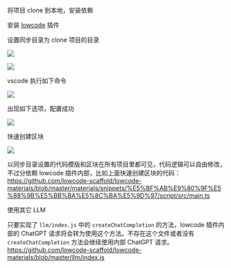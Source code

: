 将项目 clone 到本地，安装依赖

安装 [lowcode](https://marketplace.visualstudio.com/items?itemName=wjkang.lowcode) 插件

设置同步目录为 clone 项目的目录

![](https://i.imgur.com/9mVkBga.png)

![](https://i.imgur.com/J44thU5.png)

vscode 执行如下命令

![](https://i.imgur.com/QWblbfV.png)

出现如下选项，配置成功

![](https://i.imgur.com/UU0wzyy.png)

快速创建区块

![](https://i.imgur.com/eeSp4Et.gif)


以同步目录设置的代码模版和区块在所有项目里都可见，代码逻辑可以自由修改，不过分依赖 lowcode 插件内部，比如上面快速创建区块的代码： https://github.com/lowcode-scaffold/lowcode-materials/blob/master/materials/snippets/%E5%BF%AB%E9%80%9F%E5%88%9B%E5%BB%BA%E5%8C%BA%E5%9D%97/script/src/main.ts

使用其它 LLM

只要实现了 `llm/index.js` 中的 `createChatCompletion` 的方法，lowcode 插件内部的 ChatGPT 请求将会转为使用这个方法。不存在这个文件或者没有  `createChatCompletion` 方法会继续使用内部 ChatGPT 请求。https://github.com/lowcode-scaffold/lowcode-materials/blob/master/llm/index.js


